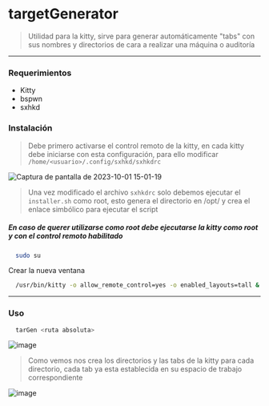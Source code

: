 # targetGenerator
> Utilidad para la kitty, sirve para generar automáticamente "tabs" con sus nombres y directorios de cara a realizar una máquina o auditoría
----

### Requerimientos
- Kitty
- bspwn
- sxhkd

### Instalación
> Debe primero activarse el control remoto de la kitty, en cada kitty debe iniciarse con esta configuración, para ello modificar `/home/<usuario>/.config/sxhkd/sxhkdrc`

![Captura de pantalla de 2023-10-01 15-01-19](https://github.com/SebSecRepos/targetGenerator/assets/130188315/68cdf994-b425-47c3-a38e-88fd6ca23a28)

> Una vez modificado el archivo `sxhkdrc` solo debemos ejecutar el `installer.sh` como root, esto genera el directorio en /opt/ y crea el enlace simbólico para ejecutar el script

##### En caso de querer utilizarse como root debe ejecutarse la kitty como root y con el control remoto habilitado

```bash
  sudo su
```

Crear la nueva ventana 
```bash
  /usr/bin/kitty -o allow_remote_control=yes -o enabled_layouts=tall & disown
```

---

### Uso

```bash
  tarGen <ruta absoluta>
```
![image](https://github.com/SebSecRepos/targetGenerator/assets/130188315/50e1aa75-bd02-4c61-858b-0d97551cabe6)

> Como vemos nos crea los directorios y las tabs de la kitty para cada directorio, cada tab ya esta establecida en su espacio de trabajo correspondiente

![image](https://github.com/SebSecRepos/targetGenerator/assets/130188315/05c3520d-c581-4348-9c8b-6d046d1aed94)





